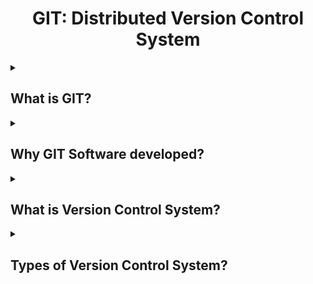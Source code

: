 # **<div align="center">GIT: Distributed Version Control System</div>**

<details>
    <summary><h2>What is GIT?</h2></summary>
    1. Distributed Version Control System<br/>
    2. GIT Software developed by Linus Torvalds, who developed the Linux
</details>

<details>
    <summary><h2>Why GIT Software developed?</h2></summary>
    1. They developed this software so that multiple developers can contribute other kernel developers <br/>
    2. They created GIT software for the development of Linux kernel<br/>
    3. Keep track of changes made in different files from different developers
</details>

<details>
    <summary><h2>What is Version Control System?</h2></summary>
    1. VCS is Software designed to keep track of changes made to files over time<br/>
    2. It's used to keep tracking and managing changes in software code<br/>
    3. It can track different files as well apart from software source code as well.
</details>

<details>
    <summary><h2>Types of Version Control System?</h2></summary>
    1. Local Version Control System<br/>
    2. Centralized Version Control System<br/>
    3. Distributed Version Control System
</details>
